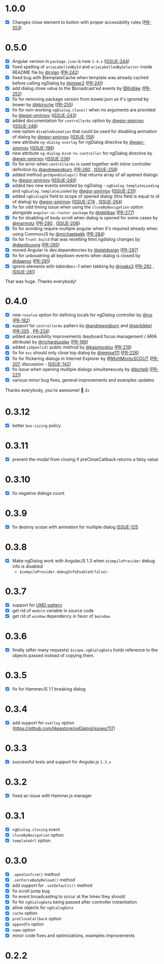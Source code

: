 # 1.0.0

- [x] Changes close element to button with proper accessibility
  rules ([PR-553](https://github.com/likeastore/ngDialog/pull/533))

# 0.5.0

- [x] Angular version in `package.json` is now `1.4.x` ([ISSUE-244](https://github.com/likeastore/ngDialog/issues/244))
- [x] fixed spelling of `ariaLabelledById` and `ariaLabelledBySelector` inside README file
  by [@rylan](https://github.com/rylan) ([PR-242](https://github.com/likeastore/ngDialog/pull/242))
- [x] fixed bug with $templateCache when template was already cached before calling ngDialog
  by [@mixer2](https://github.com/mixer2) ([PR-241](https://github.com/likeastore/ngDialog/pull/241))
- [x] add dialog close value to the $broadcast'ed events
  by [@Kidlike](https://github.com/Kidlike) ([PR-252](https://github.com/likeastore/ngDialog/pull/252))
- [x] fix for removing package version from bower.json as it's ignored by bower
  by [@kkirsche](https://github.com/kkirsche) ([PR-255](https://github.com/likeastore/ngDialog/pull/255))
- [x] fix for non-working `ngDialog.close()` when no arguments are provided
  by [@egor-smirnov](https://github.com/egor-smirnov) ([ISSUE-243](https://github.com/likeastore/ngDialog/issues/243))
- [x] added documentation for `controllerAs` option
  by [@egor-smirnov](https://github.com/egor-smirnov) ([ISSUE-248](https://github.com/likeastore/ngDialog/issues/248))
- [x] new option `disableAnimation` that could be used for disabling animation of dialog
  by [@egor-smirnov](https://github.com/egor-smirnov) ([ISSUE-159](https://github.com/likeastore/ngDialog/issues/159))
- [x] new attribute `ng-dialog-overlay` for ngDialog directive
  by [@egor-smirnov](https://github.com/egor-smirnov) ([ISSUE-198](https://github.com/likeastore/ngDialog/issues/198))
- [x] new attribute `ng-dialog-bind-to-controller` for ngDialog directive
  by [@egor-smirnov](https://github.com/egor-smirnov) ([ISSUE-236](https://github.com/likeastore/ngDialog/issues/236))
- [x] fix for error when `controllerAs` is used together with inline controller definition
  by   [@andrewogburn](https://github.com/andrewogburn) ([PR-260](https://github.com/likeastore/ngDialog/pull/260)
  , [ISSUE-259](https://github.com/likeastore/ngDialog/issues/259))
- [x] added method `getOpenDialogs()` that returns array of all opened dialogs
  by [@egor-smirnov](https://github.com/egor-smirnov) ([ISSUE-240](https://github.com/likeastore/ngDialog/issues/240))
- [x] added two new events emmited by ngDialog - `ngDialog.templateLoading` and `ngDialog.templateLoaded`
  by [@egor-smirnov](https://github.com/egor-smirnov) ([ISSUE-231](https://github.com/likeastore/ngDialog/issues/231))
- [x] added `ngDialogId` field to scope of opened dialog (this field is equal to id of dialog)
  by [@egor-smirnov](https://github.com/egor-smirnov) ([ISSUE-274](https://github.com/likeastore/ngDialog/issues/274)
  , [ISSUE-264](https://github.com/likeastore/ngDialog/issues/264))
- [x] fix for odd timing issue when using the `closeByNavigation` option alongside `angular-ui-router package`
  by   [@jdelibas](https://github.com/jdelibas) ([PR-277](https://github.com/likeastore/ngDialog/pull/277))
- [x] fix for disabling of body scroll when dialog is opened for some cases
  by [@marmotz](https://github.com/marmotz) ([PR-280](https://github.com/likeastore/ngDialog/pull/280)
  , [ISSUE-206](https://github.com/likeastore/ngDialog/issues/206))
- [x] fix for avoiding require multiple angular when it's required already when using CommonJS
  by [@michaeleekk](https://github.com/michaeleekk) ([PR-284](https://github.com/likeastore/ngDialog/pull/284))
- [x] fix for `frunt build` that was resetting html.ngdialog changes
  by [@davidvuong](https://github.com/davidvuong) ([PR-285](https://github.com/likeastore/ngDialog/pull/285))
- [x] moved Angular to dev.dependencies
  by [@platdesign](https://github.com/platdesign) ([PR-287](https://github.com/likeastore/ngDialog/pull/287))
- [x] fix for unboudning all keydown events when dialog is closed
  by [@daanoz](https://github.com/daanoz) ([PR-291](https://github.com/likeastore/ngDialog/pull/291))
- [x] ignore elements with tabindex=-1 when tabbing
  by [@roaks3](https://github.com/roaks3) ([PR-292](https://github.com/likeastore/ngDialog/pull/292)
  , [ISSUE-281](https://github.com/likeastore/ngDialog/issues/281))

That was huge. Thanks everybody!

# 0.4.0

- [x] new `resolve` option for defining locals for ngDialog controller
  by [@rur](https://github.com/rur) ([PR-182](https://github.com/likeastore/ngDialog/pull/182))
- [x] support for `controllerAs` pattern by [@andrewogburn](https://github.com/andrewogburn)
  and [@sprbikkel](https://github.com/sprbikkel) ([PR-205](https://github.com/likeastore/ngDialog/pull/205)
  , [PR-224](https://github.com/likeastore/ngDialog/pull/224))
- [x] added accessibility improvements (keyboard focus management / ARIA attribute)
  by [@richardszalay](https://github.com/richardszalay) ([PR-166](https://github.com/likeastore/ngDialog/pull/166))
- [x] added `isOpen(id)` public method
  by [@kasimoglou](https://github.com/kasimoglou) ([PR-219](https://github.com/likeastore/ngDialog/pull/219))
- [x] fix for `esc` should only close top dialog
  by [@jemise111](https://github.com/jemise111) ([PR-226](https://github.com/likeastore/ngDialog/pull/226))
- [x] fix for flickering dialogs in Internet Explorer
  by [@MvHMontySCOUT](https://github.com/MvHMontySCOUT) ([PR-207](https://github.com/likeastore/ngDialog/pull/207),
  discussion - [ISSUE-142](https://github.com/likeastore/ngDialog/issues/142))
- [x] fix issue when opening multiple dialogs simultaneously
  by [@bchelli](https://github.com/bchelli) ([PR-221](https://github.com/likeastore/ngDialog/pull/221))
- [x] various minor bug fixes, general improvements and examples updates

Thanks everybody, you're awesome! :dancer: :+1:

# 0.3.12

- [x] better `box-sizing` policy

# 0.3.11

- [x] prevent the modal from closing if preCloseCallback returns a falsy value

# 0.3.10

- [x] fix negative dialogs count

# 0.3.9

- [x] fix destroy scope with animation for multiple
  dialog [ISSUE-125](https://github.com/likeastore/ngDialog/issues/125)

# 0.3.8

- [x] Make ngDialog work with AngularJS 1.3 when `$compileProvider` debug info is disabled
  - `$compileProvider.debugInfoEnabled(false)`.

# 0.3.7

- [x] support for [UMD pattern](https://github.com/umdjs/umd)
- [x] get rid of `module` variable in source code
- [x] get rid of `window` dependency in favor of `$window`

# 0.3.6

- [x] finally (after many requests) `$scope.ngDialogData` holds reference to the objects passed instead of copying them.

# 0.3.5

- [x] fix for HammerJS 1.1 breaking dialog

# 0.3.4

- [x] add support for `overlay` option (https://github.com/likeastore/ngDialog/issues/117)

# 0.3.3

- [x] successful tests and support for Angular.js `1.3.x`

# 0.3.2

- [x] fixed an issue with Hammer.js manager

# 0.3.1

- [x] `ngDialog.closing` event
- [x] `closeByNavigation` option
- [x] `templateUrl` option

# 0.3.0

- [x] `.openConfirm()` method
- [x] `.setForceBodyReload()` method
- [x] add support for `.setDefaults()` method
- [x] fix scroll jump bug
- [x] fix event broadcasting to occur at the times they should
- [x] fix for `ngDialogData` being passed after controller instantiation
- [x] allow objects for `ngDialogData`
- [x] `cache` option
- [x] `preCloseCallback` option
- [x] `appendTo` option
- [x] `name` option
- [x] minor code fixes and optimizations, examples improvements

# 0.2.2
